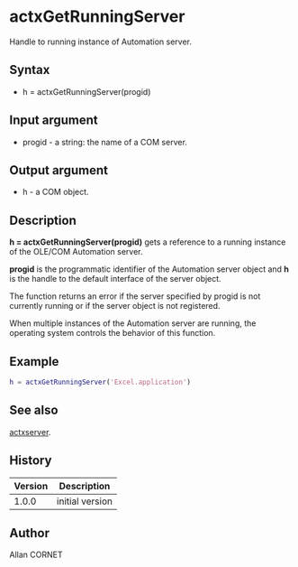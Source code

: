 # actxGetRunningServer

Handle to running instance of Automation server.

## Syntax

- h = actxGetRunningServer(progid)

## Input argument

- progid - a string: the name of a COM server.

## Output argument

- h - a COM object.

## Description

  <p><b>h = actxGetRunningServer(progid)</b> gets a reference to a running instance of the OLE/COM Automation server.</p>
  <p><b>progid</b> is the programmatic identifier of the Automation server object and <b>h</b> is the handle to the default interface of the server object.</p>
  <p>The function returns an error if the server specified by progid is not currently running or if the server object is not registered.</p>
  <p>When multiple instances of the Automation server are running, the operating system controls the behavior of this function.</p>

## Example

```matlab
h = actxGetRunningServer('Excel.application')
```

## See also

[actxserver](actxserver.md).

## History

| Version | Description     |
| ------- | --------------- |
| 1.0.0   | initial version |

## Author

Allan CORNET
